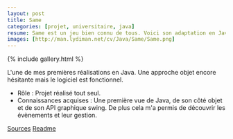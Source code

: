 ```yaml
---
layout: post
title: Same
categories: [projet, universitaire, java]
resume: Same est un jeu bien connu de tous. Voici son adaptation en Java afin d'en découvrir l'API swing.
images: [http://man.lydiman.net/cv/Java/Same/Same.png]
---
```

{% include gallery.html %}

L'une de mes premières réalisations en Java. Une approche objet encore hésitante mais le logiciel est fonctionnel.

* Rôle : Projet réalisé tout seul.
* Connaissances acquises : Une première vue de Java, de son côté objet et de son API graphique swing. De plus cela m'a permis de découvrir les évènements et leur gestion.

<div class="container-link">
  <a href="http://man.lydiman.net/cv/Java/Same/Same.zip" target="_blank">Sources</a>
  <a href="http://man.lydiman.net/cv/Java/Same/README!" target="_blank">Readme</a>
</div>